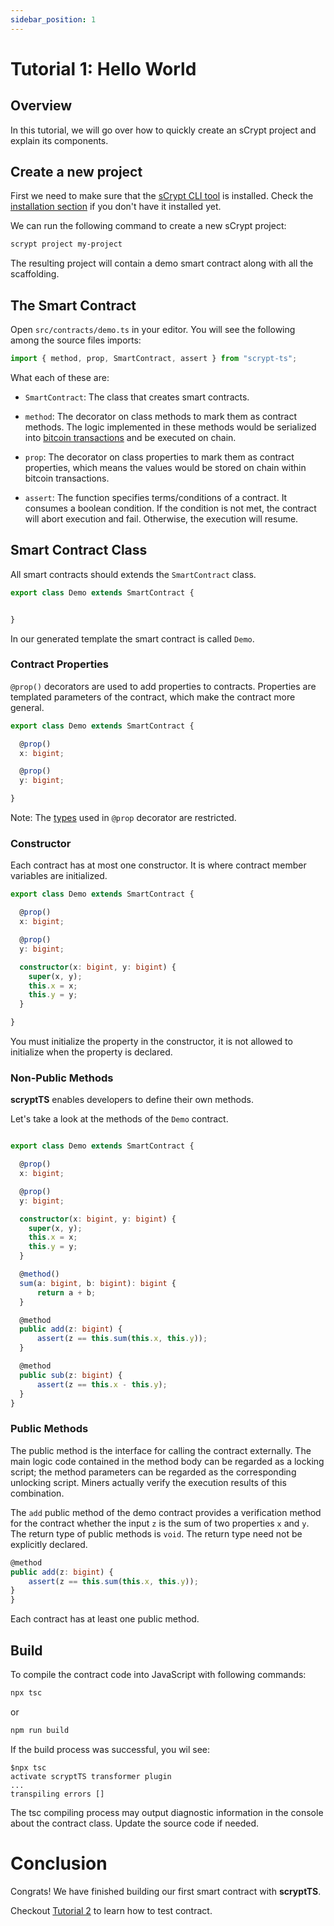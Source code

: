 ```yaml
---
sidebar_position: 1
---
```


# Tutorial 1: Hello World


## Overview
In this tutorial, we will go over how to quickly create an sCrypt project and explain its components.

## Create a new project

First we need to make sure that the [sCrypt CLI tool](https://github.com/sCrypt-Inc/scrypt-cli) is installed. Check the [installation section](../getting-started/installation.md) if you don't have it installed yet.

We can run the following command to create a new sCrypt project:

```sh
scrypt project my-project
```

The resulting project will contain a demo smart contract along with all the scaffolding.


## The Smart Contract

Open `src/contracts/demo.ts` in your editor. You will see the following among the source files imports:

```ts
import { method, prop, SmartContract, assert } from "scrypt-ts";
```

What each of these are:


- `SmartContract`: The class that creates smart contracts.

- `method`: The decorator on class methods to mark them as contract methods. The logic implemented in these methods would be serialized into [bitcoin transactions](https://wiki.bitcoinsv.io/index.php/Bitcoin_Transactions) and be executed on chain.

- `prop`:  The decorator on class properties to mark them as contract properties, which means the values would be stored on chain within bitcoin transactions.

- `assert`: The function specifies terms/conditions of a contract. It consumes a boolean condition. If the condition is not met, the contract will abort execution and fail. Otherwise, the execution will resume.


## Smart Contract Class

All smart contracts should extends the `SmartContract` class.

```ts
export class Demo extends SmartContract {


}
```

In our generated template the smart contract is called `Demo`.


### Contract Properties

`@prop()` decorators are used to add properties to contracts. Properties are templated parameters of the contract, which make the contract more general.

```ts
export class Demo extends SmartContract {

  @prop()
  x: bigint;

  @prop()
  y: bigint;

}
```

Note: The [types](../getting-started/how-to-write-a-contract.md#types) used in  `@prop` decorator are restricted.


### Constructor

Each contract has at most one constructor. It is where contract member variables are initialized. 

```ts
export class Demo extends SmartContract {

  @prop()
  x: bigint;

  @prop()
  y: bigint;

  constructor(x: bigint, y: bigint) {
    super(x, y);
    this.x = x;
    this.y = y;
  }

}
```

You must initialize the property in the constructor, it is not allowed to initialize when the property is declared.

### Non-Public Methods

**scryptTS** enables developers to define their own methods.

Let's take a look at the methods of the `Demo` contract.

```ts

export class Demo extends SmartContract {

  @prop()
  x: bigint;

  @prop()
  y: bigint;

  constructor(x: bigint, y: bigint) {
    super(x, y);
    this.x = x;
    this.y = y;
  }

  @method()
  sum(a: bigint, b: bigint): bigint {
      return a + b;
  }

  @method
  public add(z: bigint) {
      assert(z == this.sum(this.x, this.y));
  }

  @method
  public sub(z: bigint) {
      assert(z == this.x - this.y);
  }
}
```

### Public Methods

The public method is the interface for calling the contract externally. The main logic code contained in the method body can be regarded as a locking script; the method parameters can be regarded as the corresponding unlocking script. Miners actually verify the execution results of this combination.

The `add` public method of the demo contract provides a verification method for the contract whether the input `z` is the sum of two properties `x` and `y`. The return type of public methods is `void`. The return type need not be explicitly declared.


```ts
@method
public add(z: bigint) {
    assert(z == this.sum(this.x, this.y));
}
}
```

Each contract has at least one public method.

## Build

To compile the contract code into JavaScript with following commands:

```sh
npx tsc
```
or
```sh
npm run build
```

If the build process was successful, you wil see:

```
$npx tsc                                                     
activate scryptTS transformer plugin
...
transpiling errors []
```

The tsc compiling process may output diagnostic information in the console about the contract class. Update the source code if needed.


# Conclusion

Congrats! We have finished building our first smart contract with **scryptTS**.

Checkout [Tutorial 2](./how-to-test-a-contract.md) to learn how to test contract.












